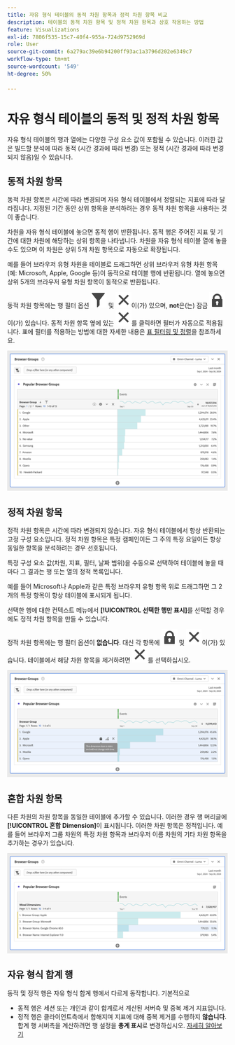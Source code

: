 ```yaml
---
title: 자유 형식 테이블의 동적 차원 항목과 정적 차원 항목 비교
description: 테이블의 동적 차원 항목 및 정적 차원 항목과 상호 작용하는 방법
feature: Visualizations
exl-id: 7806f535-15c7-40f4-955a-724d9752969d
role: User
source-git-commit: 6a279ac39e6b94200ff93ac1a3796d202e6349c7
workflow-type: tm+mt
source-wordcount: '549'
ht-degree: 50%

---
```


# 자유 형식 테이블의 동적 및 정적 차원 항목

자유 형식 테이블의 행과 열에는 다양한 구성 요소 값이 포함될 수 있습니다. 이러한 값은 빌드할 분석에 따라 동적 (시간 경과에 따라 변경) 또는 정적 (시간 경과에 따라 변경되지 않음)일 수 있습니다.

## 동적 차원 항목

동적 차원 항목은 시간에 따라 변경되며 자유 형식 테이블에서 정렬되는 지표에 따라 달라집니다. 지정된 기간 동안 상위 항목을 분석하려는 경우 동적 차원 항목을 사용하는 것이 좋습니다.

차원을 자유 형식 테이블에 놓으면 동적 행이 반환됩니다. 동적 행은 주어진 지표 및 기간에 대한 차원에 해당하는 상위 항목을 나타냅니다. 차원을 자유 형식 테이블 열에 놓을 수도 있으며 이 차원은 상위 5개 차원 항목으로 자동으로 확장됩니다.

예를 들어 브라우저 유형 차원을 테이블로 드래그하면 상위 브라우저 유형 차원 항목 (예: Microsoft, Apple, Google 등)이 동적으로 테이블 행에 반환됩니다. 열에 놓으면 상위 5개의 브라우저 유형 차원 항목이 동적으로 반환됩니다.

동적 차원 항목에는 행 필터 옵션 ![Filter](/help/assets/icons/Filter.svg) 및 ![Close](/help/assets/icons/Close.svg)이(가) 있으며, **not**&#x200B;은(는) 잠금 ![LockClosed](/help/assets/icons/LockClosed.svg)이(가) 있습니다. <!--do they have the lock icon? --> 동적 차원 항목 옆에 있는 ![닫기](/help/assets/icons/Close.svg)를 클릭하면 필터가 자동으로 적용됩니다. 표에 필터를 적용하는 방법에 대한 자세한 내용은 [표 필터링 및 정렬](/help/analysis-workspace/visualizations/freeform-table/filter-and-sort.md)을 참조하세요.


![필터 아이콘을 강조 표시하는 자유 형식 테이블입니다.](assets/dynamic-items.png)

## 정적 차원 항목

정적 차원 항목은 시간에 따라 변경되지 않습니다. 자유 형식 테이블에서 항상 반환되는 고정 구성 요소입니다. 정적 차원 항목은 특정 캠페인이든 그 주의 특정 요일이든 항상 동일한 항목을 분석하려는 경우 선호됩니다.

특정 구성 요소 값(차원, 지표, 필터, 날짜 범위)을 수동으로 선택하여 테이블에 놓을 때마다 그 결과는 행 또는 열의 정적 목록입니다.

예를 들어 Microsoft나 Apple과 같은 특정 브라우저 유형 항목 위로 드래그하면 그 2개의 특정 항목이 항상 테이블에 표시되게 됩니다.

선택한 행에 대한 컨텍스트 메뉴에서 **[!UICONTROL 선택한 행만 표시]**&#x200B;를 선택할 경우에도 정적 차원 항목을 만들 수 있습니다.

정적 차원 항목에는 행 필터 옵션이 **없습니다**. 대신 각 항목에 ![LockClosed](/help/assets/icons/LockClosed.svg) 및 ![Close](/help/assets/icons/Close.svg)이(가) 있습니다. 테이블에서 해당 차원 항목을 제거하려면 ![닫기](/help/assets/icons/Close.svg)를 선택하십시오.

![브라우저 유형과 잠금 아이콘이 있는 Microsoft 행을 보여 주는 자유 형식 테이블입니다. 참고: 이 차원 항목은 정적이며 시간이 지나도 변경되지 않습니다.](assets/static-items.png)

## 혼합 차원 항목

다른 차원의 차원 항목을 동일한 테이블에 추가할 수 있습니다. 이러한 경우 행 머리글에 **[!UICONTROL 혼합 Dimension]**&#x200B;이 표시됩니다. 이러한 차원 항목은 정적입니다. 예를 들어 브라우저 그룹 차원의 특정 차원 항목과 브라우저 이름 차원의 기타 차원 항목을 추가하는 경우가 있습니다.

![혼합 Dimension 열을 강조 표시하는 자유 형식 테이블입니다.](assets/mixed-dimensions.png)

## 자유 형식 합계 행

동적 및 정적 행은 자유 형식 합계 행에서 다르게 동작합니다. 기본적으로

* 동적 행은 세션 또는 개인과 같이 합계로서 계산된 서버측 및 중복 제거 지표입니다.
* 정적 행은 클라이언트측에서 합해지며 지표에 대해 중복 제거를 수행하지 **않습니다**. 합계 행 서버측을 계산하려면 행 설정을 **총계 표시**&#x200B;로 변경하십시오. [자세히 알아보기](https://experienceleague.adobe.com/docs/analytics/analyze/analysis-workspace/visualizations/freeform-table/workspace-totals.html?lang=ko-KR)
